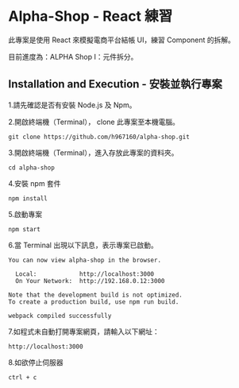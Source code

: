 # Alpha-Shop - React 練習

此專案是使用 React 來模擬電商平台結帳 UI，練習 Component 的拆解。

目前進度為：ALPHA Shop I：元件拆分。

## Installation and Execution - 安裝並執行專案

1.請先確認是否有安裝 Node.js 及 Npm。

2.開啟終端機（Terminal）， clone 此專案至本機電腦。

```
git clone https://github.com/h967160/alpha-shop.git
```

3.開啟終端機（Terminal），進入存放此專案的資料夾。

```
cd alpha-shop
```

4.安裝 npm 套件

```
npm install
```

5.啟動專案

```
npm start
```

6.當 Terminal 出現以下訊息，表示專案已啟動。

```
You can now view alpha-shop in the browser.

  Local:            http://localhost:3000
  On Your Network:  http://192.168.0.12:3000

Note that the development build is not optimized.
To create a production build, use npm run build.

webpack compiled successfully
```

7.如程式未自動打開專案網頁，請輸入以下網址：

```
http://localhost:3000
```

8.如欲停止伺服器

```
ctrl + c
```
